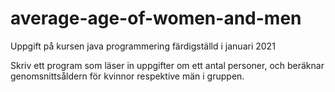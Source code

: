 # average-age-of-women-and-men
Uppgift på kursen java programmering 
färdigställd i januari 2021

Skriv ett program som läser in uppgifter om ett antal personer,
och beräknar genomsnittsåldern för kvinnor respektive män i gruppen.
